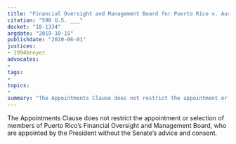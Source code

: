 ```yaml
---
title: "Financial Oversight and Management Board for Puerto Rico v. Aurelius Investment, LLC"
citation: "590 U.S. ___"
docket: "18-1334"
argdate: "2019-10-15"
publishdate: "2020-06-01"
justices:
- 1994breyer
advocates:
- 
tags:
- 
topics:
- 
summary: "The Appointments Clause does not restrict the appointment or selection of members of Puerto Rico’s Financial Oversight and Management Board, who are appointed by the President without the Senate’s advice and consent."
---
```

The Appointments Clause does not restrict the appointment or selection of members of Puerto Rico’s Financial Oversight and Management Board, who are appointed by the President without the Senate’s advice and consent.